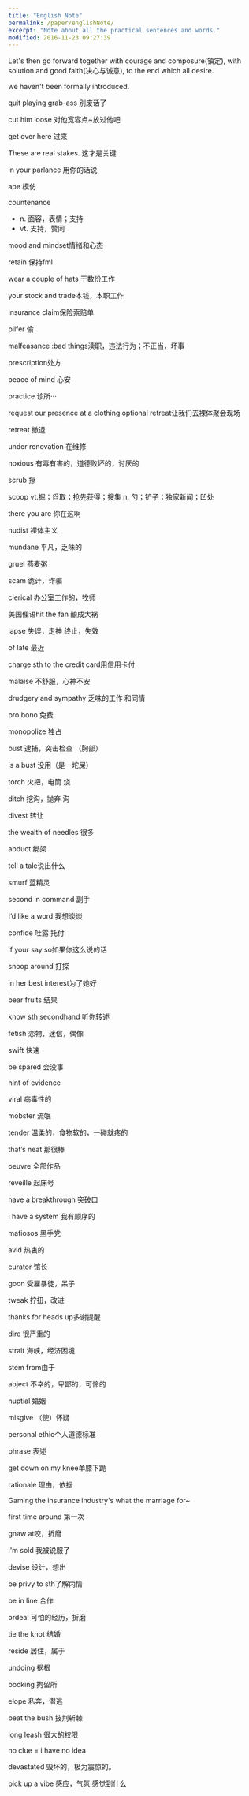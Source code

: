 ```yaml
---
title: "English Note"
permalink: /paper/englishNote/
excerpt: "Note about all the practical sentences and words."
modified: 2016-11-23 09:27:39
---
```

Let's then go forward together with courage and composure(镇定), with solution and good faith(决心与诚意), 	to the end which all desire.

we haven't been formally introduced.

quit playing grab-ass 别废话了

cut him loose 对他宽容点~放过他吧

get over here 过来

These are real stakes. 这才是关键

in your parlance 用你的话说

ape 模仿

countenance

- n. 面容，表情；支持
- vt. 支持，赞同

mood and mindset情绪和心态

retain 保持fml

wear a couple of hats 干数份工作

your stock and trade本钱，本职工作

insurance claim保险索赔单

pilfer 偷

malfeasance :bad things渎职，违法行为；不正当，坏事

prescription处方

peace of mind 心安

practice 诊所···

request our presence at a clothing optional retreat让我们去裸体聚会现场

retreat 撤退

under renovation 在维修

noxious 有毒有害的，道德败坏的，讨厌的

scrub 擦

scoop vt.掘；舀取；抢先获得；搜集  n. 勺；铲子；独家新闻；凹处

there you are 你在这啊

nudist 裸体主义

mundane 平凡，乏味的

gruel 燕麦粥

scam 诡计，诈骗

clerical 办公室工作的，牧师

美国俚语hit the fan 酿成大祸

lapse 失误，走神  终止，失效

of late 最近

charge sth to the credit card用信用卡付

malaise 不舒服，心神不安

drudgery and sympathy 乏味的工作 和同情

pro bono 免费

monopolize 独占

bust 逮捕，突击检查 （胸部）

is a bust 没用（是一坨屎）

torch 火把，电筒	烧

ditch 挖沟，抛弃 沟

divest 转让

the wealth of needles 很多

abduct 绑架

tell a tale说出什么

smurf 蓝精灵

second in command 副手

I‘d like a word 我想谈谈

confide 吐露 托付

if your say so如果你这么说的话

snoop around 打探

in her best interest为了她好

bear fruits 结果

know sth secondhand 听你转述

fetish 恋物，迷信，偶像

swift 快速

be spared 会没事

hint of evidence

viral 病毒性的

mobster 流氓

tender 温柔的，食物软的，一碰就疼的

that’s neat 那很棒

oeuvre 全部作品

reveille 起床号

have a breakthrough 突破口

i have a system 我有顺序的

mafiosos 黑手党

avid 热衷的

curator 馆长

goon 受雇暴徒，呆子

tweak 拧扭，改进

thanks for heads up多谢提醒

dire 很严重的

strait 海峡，经济困境

stem from由于

abject 不幸的，卑鄙的，可怜的

nuptial 婚姻

misgive （使）怀疑

personal ethic个人道德标准

phrase 表述

get down on my knee单膝下跪

rationale 理由，依据

Gaming the insurance industry's what the marriage for~

first time around 第一次

gnaw at咬，折磨

i'm sold 我被说服了

devise 设计，想出

be privy to sth了解内情

be in line 合作

ordeal 可怕的经历，折磨

tie the knot 结婚

reside 居住，属于

undoing 祸根

booking 拘留所

elope 私奔，潜逃

beat the bush 披荆斩棘

long leash 很大的权限

no clue = i have no idea

devastated 毁坏的，极为震惊的。

pick up a vibe 感应，气氛   感觉到什么
